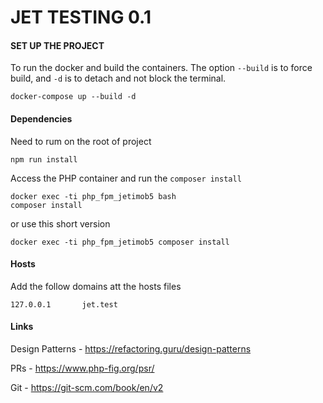 # JET TESTING 0.1

#### SET UP THE PROJECT
To run the docker and build the containers. The option `--build` is to force build, and `-d` is
to detach and not block the terminal.
```
docker-compose up --build -d
```
#### Dependencies
Need to rum on the root of project
```
npm run install
```
Access the PHP container and run the `composer install`
```
docker exec -ti php_fpm_jetimob5 bash
composer install
```
or use this short version
```
docker exec -ti php_fpm_jetimob5 composer install
```


#### Hosts
Add the follow domains att the hosts files
```
127.0.0.1       jet.test
```



#### Links

Design Patterns - https://refactoring.guru/design-patterns

PRs - https://www.php-fig.org/psr/

Git - https://git-scm.com/book/en/v2
